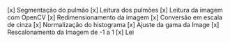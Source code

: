 [x] Segmentação do pulmão
    [x] Leitura dos pulmões
        [x] Leitura da imagem com OpenCV
        [x] Redimensionamento da imagem
        [x] Conversão em escala de cinza
        [x] Normalização do histograma
        [x] Ajuste da gama da Image
        [x] Rescalonamento da Imagem de -1 a 1
    [x] Lei